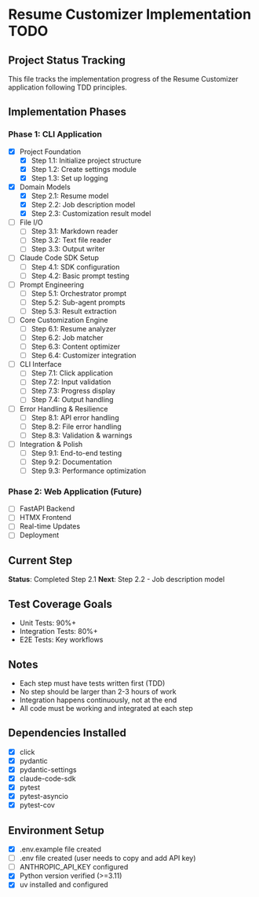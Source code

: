 # Resume Customizer Implementation TODO

## Project Status Tracking

This file tracks the implementation progress of the Resume Customizer application following TDD principles.

## Implementation Phases

### Phase 1: CLI Application
- [x] Project Foundation
  - [x] Step 1.1: Initialize project structure
  - [x] Step 1.2: Create settings module
  - [x] Step 1.3: Set up logging
- [x] Domain Models
  - [x] Step 2.1: Resume model
  - [x] Step 2.2: Job description model
  - [x] Step 2.3: Customization result model
- [ ] File I/O
  - [ ] Step 3.1: Markdown reader
  - [ ] Step 3.2: Text file reader
  - [ ] Step 3.3: Output writer
- [ ] Claude Code SDK Setup
  - [ ] Step 4.1: SDK configuration
  - [ ] Step 4.2: Basic prompt testing
- [ ] Prompt Engineering
  - [ ] Step 5.1: Orchestrator prompt
  - [ ] Step 5.2: Sub-agent prompts
  - [ ] Step 5.3: Result extraction
- [ ] Core Customization Engine
  - [ ] Step 6.1: Resume analyzer
  - [ ] Step 6.2: Job matcher
  - [ ] Step 6.3: Content optimizer
  - [ ] Step 6.4: Customizer integration
- [ ] CLI Interface
  - [ ] Step 7.1: Click application
  - [ ] Step 7.2: Input validation
  - [ ] Step 7.3: Progress display
  - [ ] Step 7.4: Output handling
- [ ] Error Handling & Resilience
  - [ ] Step 8.1: API error handling
  - [ ] Step 8.2: File error handling
  - [ ] Step 8.3: Validation & warnings
- [ ] Integration & Polish
  - [ ] Step 9.1: End-to-end testing
  - [ ] Step 9.2: Documentation
  - [ ] Step 9.3: Performance optimization

### Phase 2: Web Application (Future)
- [ ] FastAPI Backend
- [ ] HTMX Frontend
- [ ] Real-time Updates
- [ ] Deployment

## Current Step
**Status**: Completed Step 2.1
**Next**: Step 2.2 - Job description model

## Test Coverage Goals
- Unit Tests: 90%+
- Integration Tests: 80%+
- E2E Tests: Key workflows

## Notes
- Each step must have tests written first (TDD)
- No step should be larger than 2-3 hours of work
- Integration happens continuously, not at the end
- All code must be working and integrated at each step

## Dependencies Installed
- [x] click
- [x] pydantic
- [x] pydantic-settings
- [x] claude-code-sdk
- [x] pytest
- [x] pytest-asyncio
- [x] pytest-cov

## Environment Setup
- [x] .env.example file created
- [ ] .env file created (user needs to copy and add API key)
- [ ] ANTHROPIC_API_KEY configured
- [x] Python version verified (>=3.11)
- [x] uv installed and configured